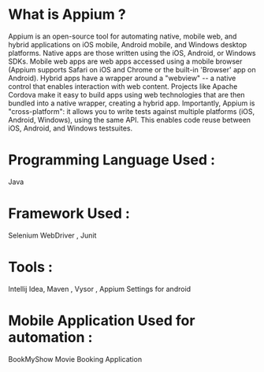 
# What is Appium ?

Appium is an open-source tool for automating native, mobile web, and hybrid applications on iOS mobile, Android mobile, and Windows desktop platforms. Native apps are those written using the iOS, Android, or Windows SDKs. Mobile web apps are web apps accessed using a mobile browser (Appium supports Safari on iOS and Chrome or the built-in 'Browser' app on Android). Hybrid apps have a wrapper around a "webview" -- a native control that enables interaction with web content. Projects like Apache Cordova make it easy to build apps using web technologies that are then bundled into a native wrapper, creating a hybrid app.
Importantly, Appium is "cross-platform": it allows you to write tests against multiple platforms (iOS, Android, Windows), using the same API. This enables code reuse between iOS, Android, and Windows testsuites.

# Programming Language Used :
  Java

# Framework Used :
Selenium WebDriver , Junit

# Tools : 
Intellij Idea, Maven , Vysor , Appium Settings for android

# Mobile Application Used for automation :
BookMyShow Movie Booking Application
